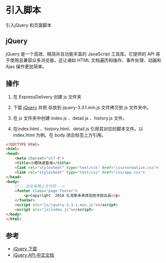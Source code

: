 # 引入脚本
引入jQuery 和页面脚本

## jQuery
jQuery 是一个高效、精简并且功能丰富的 JavaScript 工具库。它提供的 API 易于使用且兼容众多浏览器，这让诸如 HTML 文档遍历和操作、事件处理、动画和 Ajax 操作更加简单。

## 操作

1. 在 ExpressDelivery 创建 js 文件夹

2. 下载 [jQuery](https://jquery.com/) 并把 存放到 jquery-3.3.1.min.js 文件拷贝到 js 文件夹中。

3. 在 js 文件夹中创建 index.js 、detail.js 、history.js 文件。

4. 在index.html 、history.html、detail.js 引用其对应的脚本文件。以 index.html 为例。在 body 闭合标签上方引用。

```html
<!DOCTYPE html>
<html>
<head>
    <meta charset="utf-8">
    <title>小猪快递查询</title>
    <link rel="stylesheet" type="text/css" href="css/normalize.css">
    <link rel="stylesheet" type="text/css" href="css/app.css">
</head>
<body>
    <!-- 此处省略上方代码 -->
    <footer class="page-footer">
        <p>Copyright  2018 扎克斯未来体验技术部出品</p>
    </footer>
    <script src="js/jquery-3.3.1.min.js"></script>
    <script src="js/index.js"></script>
</body>
</html>
```

## 参考
- [jQuery 下载](https://jquery.com/)
- [jQuery API 中文文档](https://www.jquery123.com/)